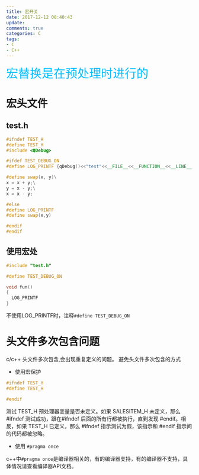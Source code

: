 ```yaml
---
title: 宏开关
date: 2017-12-12 08:40:43
update:
comments: true
categories: C
tags:
- C
- C++
---
```

<font color=#00bfff size=6 face="黑体">宏替换是在预处理时进行的</font>

# 宏头文件
##  test.h
```c++
#ifndef TEST_H
#define TEST_H
#include <QDebug>

#ifdef TEST_DEBUG_ON
#define LOG_PRINTF {qDebug()<<"test"<<__FILE__<<__FUNCTION__<<__LINE__;}

#define swap(x, y)\
x = x + y;\
y = x - y;\
x = x - y;

#else
#define LOG_PRINTF
#define swap(x,y)

#endif
#endif
```

## 使用宏处

```c++
#include "test.h"

#define TEST_DEBUG_ON

void fun()
{
  LOG_PRINTF
}
```
不使用LOG_PRINTF时，注释`#define TEST_DEBUG_ON`


# 头文件多次包含问题
c/c++ 头文件多次包含,会出现重复定义的问题。
避免头文件多次包含的方式

- 使用宏保护
```c++
#ifndef TEST_H
#define TEST_H

#endif
```
测试 TEST_H 预处理器变量是否未定义。如果 SALESITEM_H 未定义，那么 #ifndef 测试成功，跟在#ifndef 后面的所有行都被执行，直到发现 #endif。相反，如果 TEST_H 已定义，那么 #ifndef 指示测试为假，该指示和 #endif 指示间的代码都被忽略。

- 使用 `#pragma once`

c++中`#pragma once`是编译器相关的，有的编译器支持，有的编译器不支持，具体情况请查看编译器API文档。
